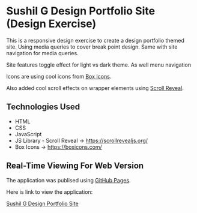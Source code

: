 # Sushil G Design Portfolio Site (Design Exercise)

This is a responsive design exercise to create a design portfolio themed site.  Using media queries to cover break point design.  Same with site navigation for media queries.

Site features toggle effect for light vs dark theme.  As well menu navigation

Icons are using cool icons from [Box Icons](https://boxicons.com/).

Also added cool scroll effects on wrapper elements using [Scroll Reveal](https://scrollrevealjs.org/).


## Technologies Used

- HTML
- CSS 
- JavaScript
- JS Library - Scroll Reveal -> https://scrollrevealjs.org/
- Box Icons -> https://boxicons.com/

## Real-Time Viewing For Web Version

The application was publised using [GitHub Pages](https://pages.github.com/). 

Here is link to view the application:

[Sushil G Design Portfolio Site](https://susgupta.github.io/sushil_designer_portfolio/index.html)
